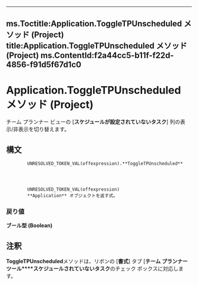 

---
ms.Toctitle:Application.ToggleTPUnscheduled メソッド (Project)
title:Application.ToggleTPUnscheduled メソッド (Project)
ms.ContentId:f2a44cc5-b11f-f22d-4856-f91d5f67d1c0
---
# Application.ToggleTPUnscheduled メソッド (Project)




チーム プランナー ビューの [**スケジュールが設定されていないタスク**] 列の表示/非表示を切り替えます。

## 構文

            UNRESOLVED_TOKEN_VAL(offexpression).**ToggleTPUnscheduled**




            UNRESOLVED_TOKEN_VAL(offexpression)
            **Application** オブジェクトを返す式。

### 戻り値
**ブール型 (Boolean)**





## 注釈
**ToggleTPUnscheduled**メソッドは、リボンの [**書式**] タブ [**チーム プランナー ツール****スケジュールされていないタスク**のチェック ボックスに対応します。




